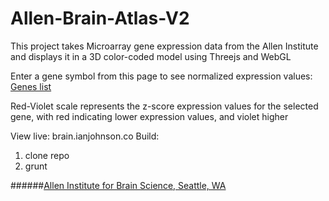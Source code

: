 # Allen-Brain-Atlas-V2

This project takes Microarray gene expression data from the Allen Institute and displays it in a 3D color-coded model using Threejs and WebGL

Enter a gene symbol from this page to see normalized expression values:
[Genes list](http://help.brain-map.org/download/attachments/2818165/HBA_ISH_GeneList.pdf?version=1&modificationDate=1348783035873)

Red-Violet scale represents the z-score expression values for the selected gene, with red indicating lower expression values, and violet higher

View live: brain.ianjohnson.co
Build:
1. clone repo
2. grunt 

######[Allen Institute for Brain Science, Seattle, WA](http://www.brain-map.org/)
